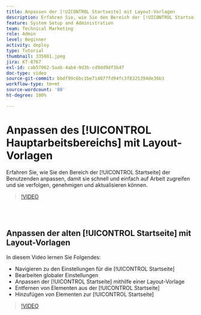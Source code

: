 ```yaml
---
title: Anpassen der [!UICONTROL Startseite] mit Layout-Vorlagen
description: Erfahren Sie, wie Sie den Bereich der [!UICONTROL Startseite] der Benutzenden anpassen, damit sie schnell und einfach auf Arbeit zugreifen und sie verfolgen, genehmigen und aktualisieren können.
feature: System Setup and Administration
team: Technical Marketing
role: Admin
level: Beginner
activity: deploy
type: Tutorial
thumbnail: 335081.jpeg
jira: KT-8767
exl-id: cab57062-5aab-4ab4-9d3b-cd9dd9df3b47
doc-type: video
source-git-commit: bbdf99c6bc1be714077fd94fc3f8325394de36b3
workflow-type: tm+mt
source-wordcount: '80'
ht-degree: 100%

---
```


# Anpassen des [!UICONTROL Hauptarbeitsbereichs] mit Layout-Vorlagen

Erfahren Sie, wie Sie den Bereich der [!UICONTROL Startseite] der Benutzenden anpassen, damit sie schnell und einfach auf Arbeit zugreifen und sie verfolgen, genehmigen und aktualisieren können.

>[!VIDEO](https://video.tv.adobe.com/v/3428091/?quality=12&learn=on&enablevpops=1)

<br>
</br>

## Anpassen der alten [!UICONTROL Startseite] mit Layout-Vorlagen

In diesem Video lernen Sie Folgendes:

* Navigieren zu den Einstellungen für die [!UICONTROL Startseite]
* Bearbeiten globaler Einstellungen
* Anpassen der [!UICONTROL Startseite] mithilfe einer Layout-Vorlage
* Entfernen von Elementen aus der [!UICONTROL Startseite]
* Hinzufügen von Elementen zur [!UICONTROL Startseite]

>[!VIDEO](https://video.tv.adobe.com/v/335081/?quality=12&learn=on&enablevpops=1)
